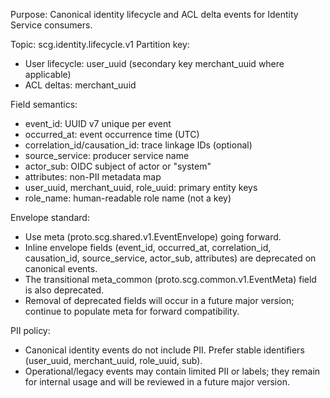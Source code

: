Purpose: Canonical identity lifecycle and ACL delta events for Identity Service consumers.

Topic: scg.identity.lifecycle.v1
Partition key:
- User lifecycle: user_uuid (secondary key merchant_uuid where applicable)
- ACL deltas: merchant_uuid

Field semantics:
- event_id: UUID v7 unique per event
- occurred_at: event occurrence time (UTC)
- correlation_id/causation_id: trace linkage IDs (optional)
- source_service: producer service name
- actor_sub: OIDC subject of actor or "system"
- attributes: non-PII metadata map
- user_uuid, merchant_uuid, role_uuid: primary entity keys
- role_name: human-readable role name (not a key)

Envelope standard:
- Use meta (proto.scg.shared.v1.EventEnvelope) going forward.
- Inline envelope fields (event_id, occurred_at, correlation_id, causation_id, source_service, actor_sub, attributes) are deprecated on canonical events.
- The transitional meta_common (proto.scg.common.v1.EventMeta) field is also deprecated.
- Removal of deprecated fields will occur in a future major version; continue to populate meta for forward compatibility.

PII policy:
- Canonical identity events do not include PII. Prefer stable identifiers (user_uuid, merchant_uuid, role_uuid, sub).
- Operational/legacy events may contain limited PII or labels; they remain for internal usage and will be reviewed in a future major version.
